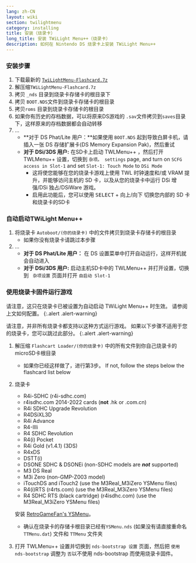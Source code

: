 ```yaml
---
lang: zh-CN
layout: wiki
section: twilightmenu
category: installing
title: 安装（烧录卡）
long_title: 安装 TWiLight Menu++（烧录卡）
description: 如何在 Nintendo DS 烧录卡上安装 TWiLight Menu++
---
```


### 安装步骤
1. 下载最新的 [`TwiLightMenu-Flashcard.7z`](https://github.com/DS-Homebrew/TWiLightMenu/releases/latest/download/TWiLightMenu-Flashcard.7z)
1. 解压缩`TWiLightMenu-Flashcard.7z`
1. 拷贝 `_nds` 目录到烧录卡存储卡的根目录下
1. 拷贝 `BOOT.NDS`文件到烧录卡存储卡的根目录
1. 拷贝`roms` 目录到烧录卡存储卡的根目录
1. 如果你有历史的存档数据，可以将原来DS游戏的 `.sav`文件拷贝到`saves`目录下，这样原来的存档数据都会自动转移
1. ...
   - **对于 DS Phat/Lite 用户：**如果使用 `BOOT.NDS` 起到导致白屏卡机，请插入一张 DS 存储扩展卡(DS Memory Expansion Pak)，然后重试
   - **对于 DSi/3DS 用户:** 在SD卡上启动 TWLMenu++ ，然后打开 TWLMenu++ 设置，切换到 `杂项。 settings` page, and turn on `SCFG access in Slot-1` and set `Slot-1: Touch Mode` to `DSi Mode`
      - 这将使您能够在您的烧录卡游戏上使用 TWL 时钟速度和/或 VRAM 提升，并能够访问主机的 SD 卡，以及从您的烧录卡中运行 DSi 增强/DSi 独占/DSiWare 游戏。
      - 启用此功能后，您可以使用 <kbd>SELECT</kbd> + <kbd>向上</kbd>/<kbd>向下</kbd> 切换您内部的 SD 卡和烧录卡的SD卡

### 自动启动TWiLight Menu++
1. 将烧录卡 `Autoboot/(你的烧录卡)` 中的文件拷贝到烧录卡存储卡的根目录
   - 如果你没有烧录卡请跳过本步骤
1. ...
   - **对于 DS Phat/Lite 用户：** 在 DS 设置菜单中打开自动运行，这样开机就会自动进入
   - **对于 DSi/3DS 用户:** 启动主机SD卡中的 TWLMenu++ 并打开设置，切换到 ` 杂项设置` 页面并打开 `自启动 Slot-1`

### 使用烧录卡固件运行游戏

请注意，这只在烧录卡已被设置为自动启动 TWiLight Menu++ 时生效。 请参阅上文如何配置。
{:.alert .alert-warning}

请注意，并非所有烧录卡都支持以这种方式运行游戏。 如果以下步骤不适用于您的烧录卡，您可以跳过此部分。
{:.alert .alert-warning}

1. 解压缩 `Flashcart Loader/(你的烧录卡)` 中的所有文件到你自己烧录卡的microSD卡根目录
   - 如果你已经这样做了，进行第3步。 If not, follow the steps below the flashcard list below

1. 烧录卡
   - R4i-SDHC (r4i-sdhc.com)
   - r4isdhc.com 2014-2022 cards (**not** .hk or .com.cn)
   - R4i SDHC Upgrade Revolution
   - R4DSiXL3D
   - R4i Advance
   - R4-IIIi
   - R4 SDHC Revolution
   - R4(i) Pocket
   - R4i Gold (v1.4.1) (3DS)
   - R4xDS
   - DSTT(i)
   - DSONE SDHC & DSONEi (non-SDHC models are ***not*** supported)
   - M3 DS Real
   - M3i Zero (non-GMP-Z003 model)
   - iTouchDS and iTouch2 (use the M3Real_M3iZero YSMenu files)
   - R4(i)RTS (r4rts.com) (use the M3Real_M3iZero YSMenu files)
   - R4 SDHC RTS (black cartridge) (r4isdhc.com) (use the M3Real_M3iZero YSMenu files)

   安装 [RetroGameFan's YSMenu](https://gbatemp.net/threads/retrogamefan-updates-releases.267243/)。
      - 确认在烧录卡的存储卡根目录已经有`YSMenu.nds` (如果没有请直接重命名`TTMenu.dat`) 文件和 `TTMenu` 文件夹
1. 打开 TWLMenu++ 设置并切换到 `nds-bootstrap 设置` 页面，然后把 `使用 nds-bootstrap` 调整为 `否`以不使用 nds-bootstrap 而使用烧录卡固件。
